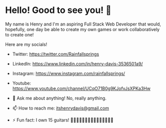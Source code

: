 # Hello! Good to see you! 👋

My name is Henry and I'm an aspiring Full Stack Web Developer that would, hopefully, one day be able to create my own games or work collaboratively to create one!

Here are my socials!
- Twitter: https://twitter.com/Rainfallsprings
- LinkedIn: https://www.linkedin.com/in/henry-davis-3536501a9/
- Instagram: https://www.instagram.com/rainfallsprings/
- Youtube: https://www.youtube.com/channel/UCqO71B0g9KJofvJsXPKa3Hw

- 💬 Ask me about anything! No, really anything.
- 📫 How to reach me: itshenrydavis@gmail.com
- ⚡ Fun fact: I own 15 guitars! 🎸🎸🎸🎸🎸🎸🎸🎸🎸🎸🎸🎸🎸🎸🎸
